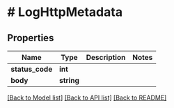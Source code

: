 # # LogHttpMetadata

## Properties

Name | Type | Description | Notes
------------ | ------------- | ------------- | -------------
**status_code** | **int** |  |
**body** | **string** |  |

[[Back to Model list]](../../README.md#models) [[Back to API list]](../../README.md#endpoints) [[Back to README]](../../README.md)
